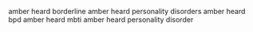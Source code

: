 amber heard borderline
amber heard personality disorders
amber heard bpd
amber heard mbti
amber heard personality disorder
